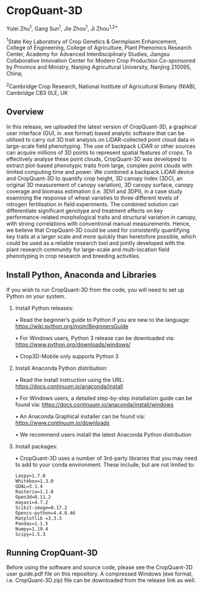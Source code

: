 # CropQuant-3D

Yulei Zhu<sup>1</sup>, Gang Sun<sup>1</sup>, Jie Zhou<sup>1</sup>, Ji Zhou<sup>1,2*</sup>

<sup>1</sup>State Key Laboratory of Crop Genetics & Germplasm Enhancement, College of Engineering, College of Agriculture, Plant Phenomics Research Center, Academy for Advanced Interdisciplinary Studies, Jiangsu Collaborative Innovation Center for Modern Crop Production Co-sponsored by Province and Ministry, Nanjing Agricultural University, Nanjing 210095, China;

<sup>2</sup>Cambridge Crop Research, National Institute of Agricultural Botany (NIAB), Cambridge CB3 0LE, UK

## Overview
In this release, we uploaded the latest version of CropQuant-3D, a graphical user interface (GUI, in .exe format) based analytic software that can be utilised to carry out 3D trait analysis on LiDAR-collected point cloud data in large-scale field phenotyping. The use of backpack LiDAR or other sources can acquire millions of 3D points to represent spatial features of crops. To effectively analyse these point clouds, CropQuant-3D was developed to extract plot-based phenotypic traits from large, complex point clouds with limited computing time and power. We combined a backpack LiDAR device and CropQuant-3D to quantify crop height, 3D canopy index (3DCI, an original 3D measurement of canopy variation), 3D canopy surface, canopy coverage and biomass estimation (i.e. 3DVI and 3DPI), in a case study examining the response of wheat varieties to three different levels of nitrogen fertilisation in field experiments. The combined solution can differentiate significant genotype and treatment effects on key performance-related morphological traits and structural variation in canopy, with strong correlations with conventional manual measurements. Hence, we believe that CropQuant-3D could be used for consistently quantifying key traits at a larger scale and more quickly than heretofore possible, which could be used as a reliable research tool and jointly developed with the plant research community for large-scale and multi-location field phenotyping in crop research and breeding activities. 


## Install Python, Anaconda and Libraries
If you wish to run CropQuant-3D from the code, you will need to set up Python on your system. 

1. Install Python releases:
   
   •	Read the beginner’s guide to Python if you are new to the language: 
   https://wiki.python.org/moin/BeginnersGuide
   
   •	For Windows users, Python 3 release can be downloaded via: 
   https://www.python.org/downloads/windows/
   
   •	Crop3D-Mobile only supports Python 3

2. Install Anaconda Python distribution:
   
   •	Read the install instruction using the URL: https://docs.continuum.io/anaconda/install
   
   •	For Windows users, a detailed step-by-step installation guide can be found via: 
   https://docs.continuum.io/anaconda/install/windows 
   
   •	An Anaconda Graphical installer can be found via: 
   https://www.continuum.io/downloads

   •	We recommend users install the latest Anaconda Python distribution

3. Install packages:

   • CropQuant-3D uses a number of 3rd-party libraries that you may need to add to your conda environment.
   These include, but are not limited to:
   
       Laspy=1.7.0
       Whitebox=1.3.0
       GDAL=3.1.4
       Rasterio=1.1.8
       Open3d=0.11.2
       mayavi=4.7.2
       Scikit-image=0.17.2
       Opencv-python=4.4.0.46
       Matplotlib =3.3.3
       Pandas=1.1.5
       Numpy=1.19.4
       Scipy=1.5.3
   
## Running CropQuant-3D

Before using the software and source code, please see the CropQuant-3D user guide.pdf file on this repository. A compressed Windows (exe format, i.e. CropQuant-3D.zip) file can be downloaded from the release link as well.
